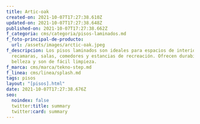 ```yaml
---
title: Artic-oak
created-on: 2021-10-07T17:27:38.610Z
updated-on: 2021-10-07T17:27:38.648Z
published-on: 2021-10-07T17:27:38.662Z
f_categoria: cms/categoria/pisos-laminados.md
f_foto-principal-de-producto:
  url: /assets/images/arctic-oak.jpeg
f_descripcion: Los pisos laminados son ideales para espacios de interior como
  recamaras, salas, comedores y estancias de recreación. Ofrecen durabilidad,
  belleza y son de fácil limpieza.
f_marca: cms/marca/tekno-step.md
f_linea: cms/linea/splash.md
tags: pisos
layout: "[pisos].html"
date: 2021-10-07T17:27:38.676Z
seo:
  noindex: false
  twitter:title: summary
  twitter:card: summary
---
```

